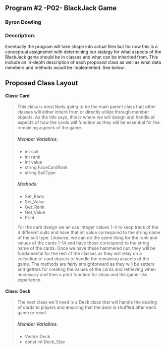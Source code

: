## Program #2 -P02- BlackJack Game
### Byron Dowling
### Description:

Eventually the program will take shape into actual files but for now this is a conceptual assignemnt with determining our stategy for what aspects of the BlackJack game should be in classes and what can be inherited from. This include an in-depth description of each proposed class as well as what data members and methods woudl be implemented. See below.

## Proposed Class Layout

#### Class: Card
> This class is most likely going to be the main parent class that other classes will either inherit from or directly utilize through member objects. As the title says, this is where we will design and handle all aspects of how the cards will function as they will be essential for the remaining aspects of the game.
>
> ##### Member Variables:
> - int suit
> - int rank
> - int value
> - string FaceCardRank
> - string SuitType
>
> ##### Methods:
> - Set_Rank
> - Set_Value
> - Get_Rank
> - Get_Value
> - Print
>
>
> For the card design we an use integer values 1-4 to keep track of the 4 different suits and have that int value correspond to the string name of the suit type. Likewise, we can do the same thing for the rank and values of the cards 1-14 and have those correspond to the string name of the cards. Once we have these hammered out, they will be fundamental for the rest of the classes as they will relay on a collection of card objects to handle the remaining aspects of the game. The methods are fairly straighforward as they will be setters and getters for creating the values of the cards and retrieving when necessary and then a print function for show and the game-like experience.


#### Class: Deck
> The next class we'll need is a Deck class that will handle the dealing of cards to players and ensuring that the deck is shuffled after each game or reset.
>
> ##### Member Variables:
> - Vector<Card> Deck
> - const int Deck_Size 
